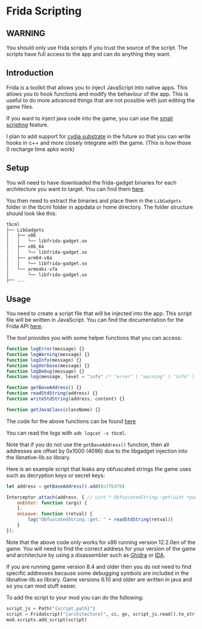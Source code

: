 # Frida Scripting

## WARNING

You should only use frida scripts if you trust the source of the script. The scripts have full access to the app and can do anything they want.

## Introduction

Frida is a toolkit that allows you to inject JavaScript into native apps. This allows you to hook functions and modify the behaviour of the app. This is useful to do more advanced things that are not possible with just editing the game files.

If you want to inject java code into the game, you can use the [smali scripting](smali_scripting.md) feature.

I plan to add support for [cydia substrate](http://www.cydiasubstrate.com/) in the future so that you can write hooks in c++ and more closely integrate with the game. (This is how those 0 recharge time apks work)

## Setup

You will need to have downloaded the frida-gadget binaries for each architecture you want to target. You can find them [here](https://github.com/frida/frida/releases).

You then need to extract the binaries and place them in the `LibGadgets` folder in the tbcml folder in appdata or home directory. The folder structure should look like this:

```bash
tbcml
├── LibGadgets
│   ├── x86
│   │   └── libfrida-gadget.so
│   ├── x86_64
│   │   └── libfrida-gadget.so
│   ├── arm64-v8a
│   │   └── libfrida-gadget.so
│   └── armeabi-v7a
│       └── libfrida-gadget.so
├── ...
```

## Usage

You need to create a script file that will be injected into the app. This script file will be written in JavaScript. You can find the documentation for the Frida API [here](https://frida.re/docs/javascript-api/).

The tool provides you with some helper functions that you can access:

```javascript
function logError(message) {}
function logWarning(message) {}
function logInfo(message) {}
function logVerbose(message) {}
function logDebug(message) {}
function log(message, level = "info" /* "error" | "warning" | "info" | "verbose" | "debug" */) {}

function getBaseAddress() {}
function readStdString(address) {}
function writeStdString(address, content) {}

function getJavaClass(className) {}
```

The code for the above functions can be found [here](https://github.com/fieryhenry/tbcml/blob/master/src/tbcml/core/mods/frida_script.py)

You can read the logs with `adb logcat -s tbcml`.

Note that if you do not use the `getBaseAddress()` function, then all addresses are offset by 0x1000 (4096) due to the libgadget injection into the libnative-lib.so library.

Here is an example script that leaks any obfuscated strings the game uses such as decryption keys or secret keys:

```javascript
let address = getBaseAddress().add(0x7fb370)

Interceptor.attach(address, { // uint * ObfuscatedString::get(uint *param_1,byte **param_2)
    onEnter: function (args) {
    },
    onLeave: function (retval) {
        log("ObfuscatedString::get: " + readStdString(retval))
    }
});
```

Note that the above code only works for x86 running version 12.2.0en of the game. You will need to find the correct address for your version of the game and architecture by using a disassembler such as [Ghidra](https://ghidra-sre.org/) or [IDA](https://www.hex-rays.com/products/ida/).

If you are running game version 8.4 and older then you do not need to find specific addresses because some debugging symbols are included in the libnative-lib.so library. Game versions 6.10 and older are written in java and so you can mod stuff easier.

To add the script to your mod you can do the following:

```python
script_js = Path("{script_path}")
script = FridaScript("{architecture}", cc, gv, script_js.read().to_str(), "{script_name}", mod)
mod.scripts.add_script(script)
```
